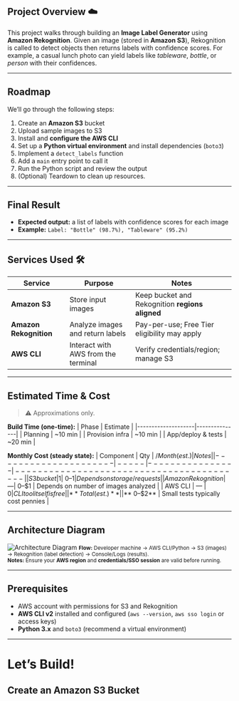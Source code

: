 ## Project Overview ☁️

This project walks through building an **Image Label Generator** using **Amazon Rekognition**. Given an image (stored in **Amazon S3**), Rekognition is called to detect objects then returns labels with confidence scores. For example, a casual lunch photo can yield labels like *tableware*, *bottle*, or *person* with their confidences.

---

## Roadmap

We’ll go through the following steps:

1. Create an **Amazon S3** bucket  
2. Upload sample images to S3  
3. Install and **configure the AWS CLI**  
4. Set up a **Python virtual environment** and install dependencies (`boto3`)  
5. Implement a `detect_labels` function  
6. Add a `main` entry point to call it  
7. Run the Python script and review the output
8. (Optional) Teardown to clean up resources.


---

## Final Result

<!-- Replace with screenshots, sample output, or a short clip -->
- **Expected output:** a list of labels with confidence scores for each image
- **Example:** `Label: "Bottle" (98.7%), "Tableware" (95.2%)`

---

## Services Used 🛠

| Service            | Purpose                                           | Notes                                  |
|--------------------|---------------------------------------------------|----------------------------------------|
| **Amazon S3**      | Store input images                                | Keep bucket and Rekognition **regions aligned** |
| **Amazon Rekognition** | Analyze images and return labels                | Pay-per-use; Free Tier eligibility may apply |
| **AWS CLI**        | Interact with AWS from the terminal               | Verify credentials/region; manage S3   |

---

## Estimated Time & Cost

> ⚠️ Approximations only. 

**Build Time (one-time):**
| Phase              | Estimate      |
|--------------------|---------------|
| Planning           | ~10 min       |
| Provision infra    | ~10 min       |
| App/deploy & tests | ~20 min       |

**Monthly Cost (steady state):**
| Component            | Qty | $/Month (est.) | Notes                                   |
|---------------------|-----|----------------|-----------------------------------------|
| S3 bucket           | 1   | ~$0–$1         | Depends on storage/requests             |
| Amazon Rekognition  | —   | ~$0–$1         | Depends on number of images analyzed    |
| AWS CLI             | —   | $0             | CLI tool itself is free                 |
| **Total (est.)**    |     | **~$0–$2**     | Small tests typically cost pennies      |

---

## Architecture Diagram

![Architecture Diagram](architecture/diagram.png)
<small>
**Flow:** Developer machine → AWS CLI/Python → S3 (images) → Rekognition (label detection) → Console/Logs (results).  
**Notes:** Ensure your **AWS region** and **credentials/SSO session** are valid before running.
</small>

---

## Prerequisites

- AWS account with permissions for S3 and Rekognition  
- **AWS CLI v2** installed and configured (`aws --version`, `aws sso login` or access keys)  
- **Python 3.x** and `boto3` (recommend a virtual environment)

---

# Let’s Build!

## Create an Amazon S3 Bucket
<!-- Add your bucket name, region, and creation steps here -->




